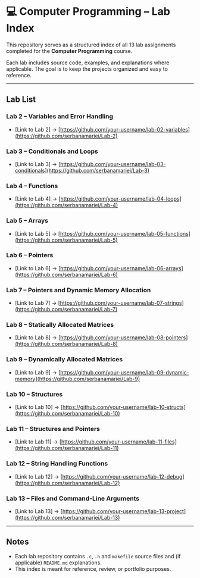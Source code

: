 # 💻 Computer Programming – Lab Index

This repository serves as a structured index of all 13 lab assignments completed for the **Computer Programming** course.

Each lab includes source code, examples, and explanations where applicable. The goal is to keep the projects organized and easy to reference.

---

## Lab List

### Lab 2 – Variables and Error Handling
- [Link to Lab 2] -> [https://github.com/your-username/lab-02-variables](https://github.com/serbanamariei/Lab-2)

### Lab 3 – Conditionals and Loops
- [Link to Lab 3] -> [https://github.com/your-username/lab-03-conditionals](https://github.com/serbanamariei/Lab-3)

### Lab 4 – Functions
- [Link to Lab 4] -> [https://github.com/your-username/lab-04-loops](https://github.com/serbanamariei/Lab-4)

### Lab 5 – Arrays
- [Link to Lab 5] -> [https://github.com/your-username/lab-05-functions](https://github.com/serbanamariei/Lab-5)

### Lab 6 – Pointers
- [Link to Lab 6] -> [https://github.com/your-username/lab-06-arrays](https://github.com/serbanamariei/Lab-6)

### Lab 7 – Pointers and Dynamic Memory Allocation
- [Link to Lab 7] -> [https://github.com/your-username/lab-07-strings](https://github.com/serbanamariei/Lab-7)

### Lab 8 – Statically Allocated Matrices
- [Link to Lab 8] -> [https://github.com/your-username/lab-08-pointers](https://github.com/serbanamariei/Lab-8)

### Lab 9 – Dynamically Allocated Matrices
- [Link to Lab 9] -> [https://github.com/your-username/lab-09-dynamic-memory](https://github.com/serbanamariei/Lab-9)

### Lab 10 – Structures
- [Link to Lab 10] -> [https://github.com/your-username/lab-10-structs](https://github.com/serbanamariei/Lab-10)

### Lab 11 – Structures and Pointers
- [Link to Lab 11] -> [https://github.com/your-username/lab-11-files](https://github.com/serbanamariei/Lab-11)

### Lab 12 – String Handling Functions
- [Link to Lab 12] -> [https://github.com/your-username/lab-12-debug](https://github.com/serbanamariei/Lab-12)

### Lab 13 – Files and Command-Line Arguments
- [Link to Lab 13] -> [https://github.com/your-username/lab-13-project](https://github.com/serbanamariei/Lab-13)

---

## Notes

- Each lab repository contains `.c`, `.h` and `makefile` source files and (if applicable) `README.md` explanations.
- This index is meant for reference, review, or portfolio purposes.
